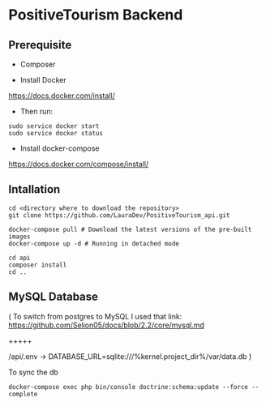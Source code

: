 # PositiveTourism Backend


## Prerequisite

- Composer

- Install Docker

https://docs.docker.com/install/

- Then run:

```
sudo service docker start
sudo service docker status
```

- Install docker-compose

https://docs.docker.com/compose/install/


## Intallation

```
cd <directory where to download the repository>
git clone https://github.com/LauraDev/PositiveTourism_api.git

docker-compose pull # Download the latest versions of the pre-built images
docker-compose up -d # Running in detached mode

cd api
composer install
cd ..

```

## MySQL Database

( To switch from postgres to MySQL I used that link: https://github.com/Selion05/docs/blob/2.2/core/mysql.md

+++++

/api/.env -> DATABASE_URL=sqlite:///%kernel.project_dir%/var/data.db )

To sync the db

```
docker-compose exec php bin/console doctrine:schema:update --force --complete
```
